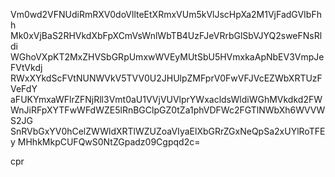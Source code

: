 Vm0wd2VFNUdiRmRXV0doVllteEtXRmxVUm5kVlJscHpXa2M1VjFadGVIbFhh
Mk0xVjBaS2RHVkdXbFpXCmVsWnlWbTB4UzFJeVRrbGlSbVJYQ2sweFNsRldi
WGhoVXpKT2MxZHVSbGRpUmxwWVEyMUtSbU5HVmxkaApNbEV3VmpJeFVtVkdj
RWxXYkdScFVtNUNWVkV5TVV0U2JHUlpZMFprV0FwVFJVcEZWbXRTUzFVeFdY
aFUKYmxaWFlrZFNjRll3Vmt0aU1VVjVUVlprYWxacldsWldiWGhMVkdkd2FW
WnJiRFpXYTFwWFdWZE5lRnBGClpGZ0tZa1phVDFWc2FGTlNWbXh6WVVWS2JG
SnRVbGxYV0hCelZWWldXRTlWZUZoaVIyaElXbGRrZGxNeQpSa2xUYlRoTFEy
MHhkMkpCUFQwS0NtZGpadz09Cgpqd2c=

cpr